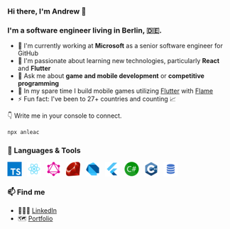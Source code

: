 ### Hi there, I'm Andrew 👋

### I'm a software engineer living in Berlin, 🇩🇪.

- 🏢 I'm currently working at **Microsoft** as a senior software engineer for GitHub
- 🌱 I'm passionate about learning new technologies, particularly **React** and **Flutter**
- 💬 Ask me about **game and mobile development** or **competitive programming**
- 🚀 In my spare time I build mobile games utilizing [Flutter](https://flutter.dev/) with [Flame](https://pub.dev/packages/flame)
- ⚡ Fun fact: I've been to 27+ countries and counting 📈

👇 Write me in your console to connect.

```bash
npx anleac
```



### 🧰 Languages & Tools

[<img align="left" style="padding-right: 12px" alt="TypeScript" width="32px" src="https://github.com/github/explore/raw/main/topics/typescript/typescript.png" />][website]
[<img align="left" style="padding-right: 12px" alt="React" width="32px" src="https://github.com/github/explore/raw/main/topics/react/react.png" />][website]
[<img align="left" style="padding-right: 12px" alt="GraphQL" width="32px" src="https://github.com/github/explore/raw/main/topics/graphql/graphql.png" />][website]
[<img align="left" style="padding-right: 12px" alt="Ruby" width="32px" src="https://github.com/github/explore/blob/main/topics/ruby/ruby.png" />][website]
[<img align="left" style="padding-right: 12px" alt="Dart" width="32px" src="https://github.com/github/explore/raw/main/topics/dart/dart.png" />][website]
[<img align="left" style="padding-right: 12px" alt="Flutter" width="32px" src="https://github.com/github/explore/raw/main/topics/flutter/flutter.png" />][website]
[<img align="left" style="padding-right: 12px" alt="CSharp" width="32px" src="https://github.com/github/explore/raw/main/topics/csharp/csharp.png" />][website]
[<img align="left" style="padding-right: 12px" alt="CPP" width="32px" src="https://github.com/github/explore/raw/main/topics/cpp/cpp.png" />][website]
[<img align="left" style="padding-right: 12px" alt="SQL" width="32px" src="https://github.com/github/explore/raw/main/topics/sql/sql.png" />][website]
<br />
<br />

### 📫 Find me

* 🧑‍🤝‍🧑 [LinkedIn](https://www.linkedin.com/in/andrewkleas/)
* 🗺️ [Portfolio](https://andrewlea.ch/)

[website]: https://andrewlea.ch/
